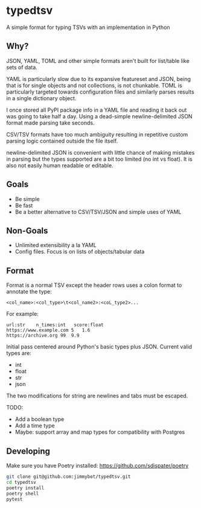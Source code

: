 # typedtsv
A simple format for typing TSVs with an implementation in Python

## Why?
JSON, YAML, TOML and other simple formats aren't built for list/table like sets of data.

YAML is particularly slow due to its expansive featureset and JSON, being that is for single objects and not collections, is not chunkable.  TOML is particularly targeted towards configuration files and similarly parses results in a single dictionary object.

I once stored all PyPI package info in a YAML file and reading it back out was going to take half a day.  Using a dead-simple newline-delimited JSON format made parsing take seconds.

CSV/TSV formats have too much ambiguity resulting in repetitive custom parsing logic contained outside the file itself.

newline-delimited JSON is convenient with little chance of making mistakes in parsing but the types supported are a bit too limited (no int vs float).
It is also not easily human readable or editable.

## Goals
- Be simple
- Be fast
- Be a better alternative to CSV/TSV/JSON and simple uses of YAML

## Non-Goals
- Unlimited extensibility a la YAML
- Config files. Focus is on lists of objects/tabular data

## Format
Format is a normal TSV except the header rows uses a colon format to annotate the type:

`<col_name>:<col_type>\t<col_name2>:<coL_type2>...`

For example:

```
url:str    n_times:int   score:float
https://www.example.com 5   1.6
https://archive.org 99  9.9
```

Initial pass centered around Python's basic types plus JSON.  Current valid types are:
- int
- float
- str
- json

The two modifications for string are newlines and tabs must be escaped.

TODO:
- Add a boolean type
- Add a time type
- Maybe: support array and map types for compatibility with Postgres

## Developing

Make sure you have Poetry installed: https://github.com/sdispater/poetry

```bash
git clone git@github.com:jimmybot/typedtsv.git
cd typedtsv
poetry install
poetry shell
pytest
```
